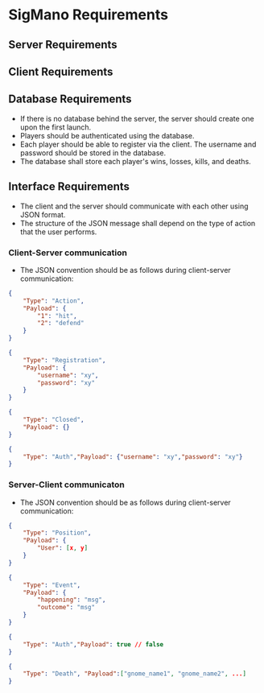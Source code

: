 # SigMano Requirements

## Server Requirements

## Client Requirements

## Database Requirements

- If there is no database behind the server, the server should create one upon the first launch.
- Players should be authenticated using the database.
- Each player should be able to register via the client. The username and password should be stored in the database.
- The database shall store each player's wins, losses, kills, and deaths.

## Interface Requirements
- The client and the server should communicate with each other using JSON format.
- The structure of the JSON message shall depend on the type of action that the user performs.

### Client-Server communication

- The JSON convention should be as follows during client-server communication:
```json
{
	"Type": "Action",
	"Payload": {
		"1": "hit",
		"2": "defend"
	}
}
```
```json
{
	"Type": "Registration",
	"Payload": {
		"username": "xy",
		"password": "xy"
	}
}
```
```json
{
	"Type": "Closed",
	"Payload": {}
}
```

```json
{
	"Type": "Auth","Payload": {"username": "xy","password": "xy"}
}
```


### Server-Client communicaton
- The JSON convention should be as follows during client-server communication:
```json
{
	"Type": "Position",
	"Payload": {
		"User": [x, y]
	}
}
```
```json
{
	"Type": "Event",
	"Payload": {
		"happening": "msg",
		"outcome": "msg"
	}
}
```

```json
{
	"Type": "Auth","Payload": true // false
}
```
```json for dead gnomes
{
	"Type": "Death", "Payload":["gnome_name1", "gnome_name2", ...]
}
```
